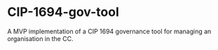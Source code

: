 # CIP-1694-gov-tool
A MVP implementation of a CIP 1694 governance tool for managing an organisation in the CC.

